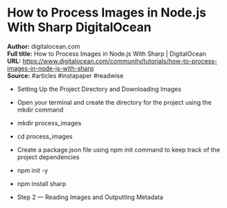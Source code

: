 # How to Process Images in Node.js With Sharp   DigitalOcean

**Author:** digitalocean.com  
**Full title:** How to Process Images in Node.js With Sharp | DigitalOcean  
**URL:** https://www.digitalocean.com/community/tutorials/how-to-process-images-in-node-js-with-sharp  
**Source:** #articles #instapaper #readwise

- Setting Up the Project Directory and Downloading Images 
   
- Open your terminal and create the directory for the project using the mkdir command 
   
- mkdir process_images 
   
- cd process_images 
   
- Create a package.json file using npm init command to keep track of the project dependencies 
   
- npm init -y 
   
- npm install sharp 
   
- Step 2 — Reading Images and Outputting Metadata 
   
